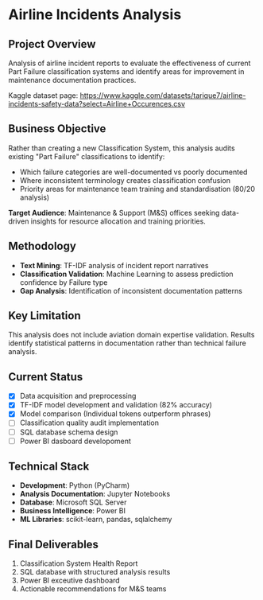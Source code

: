 # Airline Incidents Analysis

## Project Overview
Analysis of airline incident reports to evaluate the effectiveness of current Part Failure classification systems and identify areas for improvement in maintenance documentation practices.

Kaggle dataset page:
https://www.kaggle.com/datasets/tarique7/airline-incidents-safety-data?select=Airline+Occurences.csv

## Business Objective
Rather than creating a new Classification System, this analysis audits existing "Part Failure" classifications to identify:
- Which failure categories are well-documented vs poorly documented
- Where inconsistent terminology creates classification confusion
- Priority areas for maintenance team training and standardisation (80/20 analysis)

**Target Audience**: Maintenance & Support (M&S) offices seeking data-driven insights for resource allocation and training priorities.

## Methodology
- **Text Mining**: TF-IDF analysis of incident report narratives
- **Classification Validation**: Machine Learning to assess prediction confidence by Failure type
- **Gap Analysis**: Identification of inconsistent documentation patterns

## Key Limitation
This analysis does not include aviation domain expertise validation. Results identify statistical patterns in documentation rather than technical failure analysis.

## Current Status
- [x] Data acquisition and preprocessing
- [x] TF-IDF model development and validation (82% accuracy)
- [x] Model comparison (Individual tokens outperform phrases)
- [ ] Classification quality audit implementation
- [ ] SQL database schema design
- [ ] Power BI dasboard developoment

## Technical Stack
- **Development**: Python (PyCharm)
- **Analysis Documentation**: Jupyter Notebooks
- **Database**: Microsoft SQL Server
- **Business Intelligence**: Power BI
- **ML Libraries**: scikit-learn, pandas, sqlalchemy

## Final Deliverables
1. Classification System Health Report
2. SQL database with structured analysis results
3. Power BI exceutive dashboard
4. Actionable recommendations for M&S teams
